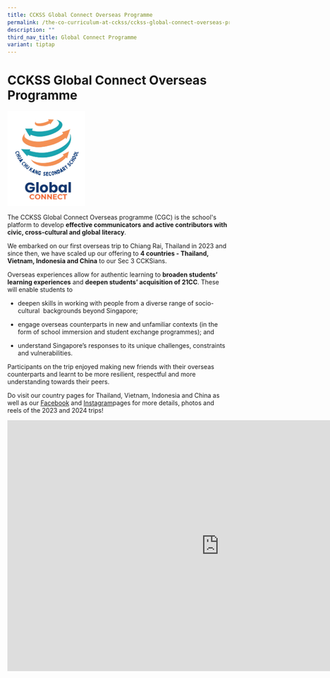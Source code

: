 ```yaml
---
title: CCKSS Global Connect Overseas Programme
permalink: /the-co-curriculum-at-cckss/cckss-global-connect-overseas-programme/
description: ""
third_nav_title: Global Connect Programme
variant: tiptap
---
```

<h1><strong>CCKSS Global Connect Overseas Programme</strong></h1>
<div class="isomer-image-wrapper">
<img style="width: 35%;" height="auto" width="100%" alt="" src="/images/Picture1_removebg_preview.png">
</div>
<p>The CCKSS Global Connect Overseas programme (CGC) is the school's platform
to develop <strong>effective communicators and active contributors with civic, cross-cultural and global literacy</strong>.</p>
<p>We embarked on our first overseas trip to Chiang Rai, Thailand in 2023
and since then, we have scaled up our offering to <strong>4 countries - Thailand, Vietnam, Indonesia and China</strong> to
our Sec 3 CCKSians.</p>
<p>Overseas experiences allow for authentic learning to <strong>broaden students’ learning experiences</strong> and <strong>deepen students’ acquisition of 21CC</strong>.
These will enable students to</p>
<ul data-tight="true" class="tight">
<li>
<p>deepen skills in working with people from a diverse range of socio-cultural&nbsp;
backgrounds beyond Singapore;</p>
</li>
<li>
<p>engage overseas counterparts in new and unfamiliar contexts (in the form
of school immersion and student exchange programmes); and</p>
</li>
<li>
<p>understand Singapore’s responses to its unique challenges, constraints
and vulnerabilities.</p>
</li>
</ul>
<p>Participants on the trip enjoyed making new friends with their overseas
counterparts and learnt to be more resilient, respectful and more understanding
towards their peers.</p>
<p>Do visit our country pages for Thailand, Vietnam, Indonesia and China
as well as our <a href="https://www.facebook.com/CCKSians" rel="noopener nofollow" target="_blank">Facebook</a> and
<a href="https://www.instagram.com/cckssofficial" rel="noopener nofollow" target="_blank">Instagram</a>pages for more details, photos and reels of the 2023 and
2024 trips!</p>
<div class="iframe-wrapper">
<iframe height="569" width="960" allowfullscreen="true" frameborder="0" src="https://docs.google.com/presentation/d/e/2PACX-1vTh4Pjhtq_K0UGX0-zC0QG0798iU5SSATPWIE9do3U66nK0MZUKFMbY9ixUdyhlLXWLYvASrVmy-28w/embed?start=true&amp;loop=true&amp;delayms=3000"></iframe>
</div>
<p></p>